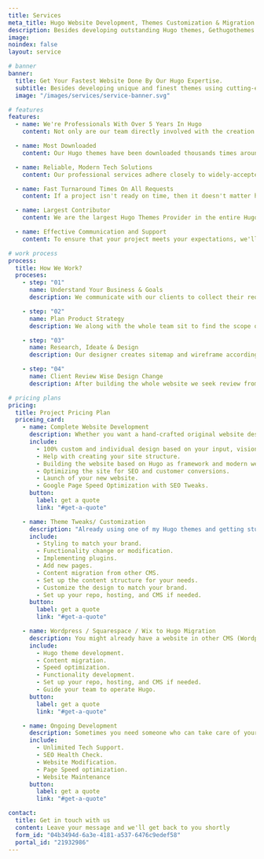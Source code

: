 ```yaml
---
title: Services
meta_title: Hugo Website Development, Themes Customization & Migration Services
description: Besides developing outstanding Hugo themes, Gethugothemes also specialize in Hugo website development, Hugo themes customization and Wordpress to Hugo Migration services.
image: 
noindex: false
layout: service

# banner
banner:
  title: Get Your Fastest Website Done By Our Hugo Expertise.
  subtitle: Besides developing unique and finest themes using cutting-edge technology, we also provide customized services. We specialize in creating affordable, high-quality static websites based on the Hugo, world's fastest freamework for building websites.
  image: "/images/services/service-banner.svg"

# features
features:
  - name: We're Professionals With Over 5 Years In Hugo
    content: Not only are our team directly involved with the creation and development, but we've also got experience creating 50+ themes, a web-development company with lots of satisfied customers.

  - name: Most Downloaded
    content: Our Hugo themes have been downloaded thousands times around the globe by our clients to create exclusive website for their business.

  - name: Reliable, Modern Tech Solutions
    content: Our professional services adhere closely to widely-accepted industry standards and best practices for maximum usability of all users. Also, the passion for web design helps us to utilize the latest trends and innovations in all our projects.

  - name: Fast Turnaround Times On All Requests
    content: If a project isn't ready on time, then it doesn't matter how impressive it is. Our experience and professionalism empowers us to realise your project goals fast, without sacrificing quality.

  - name: Largest Contributor 
    content: We are the largest Hugo Themes Provider in the entire Hugo ecosystem. We are serving the community with our wide variety of Hugo themes for 5 years and have established a strong reputation in the community.

  - name: Effective Communication and Support
    content: To ensure that your project meets your expectations, we'll keep you informed and in the loop throughout the customization process, as well as be available to answer any questions or issues you may have.

# work process
process:
  title: How We Work?
  proceses:
    - step: "01"
      name: Understand Your Business & Goals
      description: We communicate with our clients to collect their requirements. While collecting the details we get a clear idea of the objective that they want to accomplish through their website. 

    - step: "02"
      name: Plan Product Strategy
      description: We along with the whole team sit to find the scope of the project and evaluate how many web pages and features we will add to achieve the objective. Even the project's construction timeline is set at this point.

    - step: "03"
      name: Research, Ideate & Design
      description: Our designer creates sitemap and wireframe according to the requirements of our clients and shows it to them. If the client approves the sitemap then our developer starts building it with clean and efficient code.

    - step: "04"
      name: Client Review Wise Design Change
      description: After building the whole website we seek review from our client. If the client is not satisfied with any part of the website we do modify that part as per their requirements since we give high priority to our client satisfaction.

# pricing plans
pricing:
  title: Project Pricing Plan
  priceing_card:
    - name: Complete Website Development
      description: Whether you want a hand-crafted original website design, or need your PSD/Figma/Sketch design converted to an active site, we're ready to help.
      include:
        - 100% custom and individual design based on your input, vision.
        - Help with creating your site structure.
        - Building the website based on Hugo as framework and modern web design principles.
        - Optimizing the site for SEO and customer conversions.
        - Launch of your new website.
        - Google Page Speed Optimization with SEO Tweaks.
      button:
        label: get a quote
        link: "#get-a-quote"

    - name: Theme Tweaks/ Customization
      description: "Already using one of my Hugo themes and getting stuck trying to make an important customization, or adding that special personal touch? You can hire us to complete a small task such as:"
      include:
        - Styling to match your brand.
        - Functionality change or modification.
        - Implementing plugins.
        - Add new pages.
        - Content migration from other CMS.
        - Set up the content structure for your needs.
        - Customize the design to match your brand.
        - Set up your repo, hosting, and CMS if needed.
      button:
        label: get a quote
        link: "#get-a-quote"

    - name: Wordpress / Squarespace / Wix to Hugo Migration
      description: You might already have a website in other CMS (Wordpress/Squarespace/Wix/Jekyl), You heard about hugo and love to migrate from those platform.We are here to help you out in every step, from theme developmet in hugo to content migration.
      include:
        - Hugo theme development.
        - Content migration.
        - Speed optimization.
        - Functionality development.
        - Set up your repo, hosting, and CMS if needed.
        - Guide your team to operate Hugo.
      button:
        label: get a quote
        link: "#get-a-quote"

    - name: Ongoing Development
      description: Sometimes you need someone who can take care of your whole website. Updating site, Speed optimization etc. We are also here to slove this problem. You can hire us monthly.
      include:
        - Unlimited Tech Support.
        - SEO Health Check.
        - Website Modification.
        - Page Speed optimization.
        - Website Maintenance
      button:
        label: get a quote
        link: "#get-a-quote"

contact:
  title: Get in touch with us
  content: Leave your message and we'll get back to you shortly
  form_id: "04b3494d-6a3e-4181-a537-6476c9edef58"
  portal_id: "21932986"
---
```

